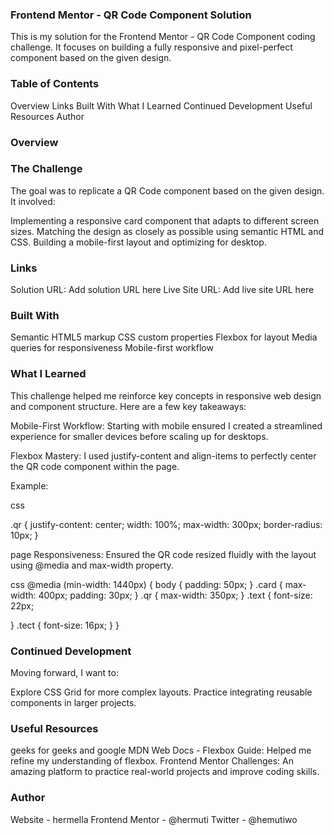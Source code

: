 ### Frontend Mentor - QR Code Component Solution

This is my solution for the Frontend Mentor - QR Code Component coding challenge. It focuses on building a fully responsive and pixel-perfect component based on the given design.

### Table of Contents

Overview
Links
Built With
What I Learned
Continued Development
Useful Resources
Author

### Overview

### The Challenge

The goal was to replicate a QR Code component based on the given design. It involved:

Implementing a responsive card component that adapts to different screen sizes.
Matching the design as closely as possible using semantic HTML and CSS.
Building a mobile-first layout and optimizing for desktop.

### Links

Solution URL: Add solution URL here
Live Site URL: Add live site URL here

### Built With

Semantic HTML5 markup
CSS custom properties
Flexbox for layout
Media queries for responsiveness
Mobile-first workflow

### What I Learned

This challenge helped me reinforce key concepts in responsive web design and component structure. Here are a few key takeaways:

Mobile-First Workflow: Starting with mobile ensured I created a streamlined experience for smaller devices before scaling up for desktops.

Flexbox Mastery: I used justify-content and align-items to perfectly center the QR code component within the page.

Example:

css

.qr {
justify-content: center;
width: 100%;
max-width: 300px;
border-radius: 10px;
}

page Responsiveness: Ensured the QR code resized fluidly with the layout using @media and max-width property.

css
@media (min-width: 1440px) {
body {
padding: 50px;
}
.card {
max-width: 400px;
padding: 30px;
}
.qr {
max-width: 350px;
}
.text {
font-size: 22px;

}
.tect {
font-size: 16px;
}
}

### Continued Development

Moving forward, I want to:

Explore CSS Grid for more complex layouts.
Practice integrating reusable components in larger projects.

### Useful Resources

geeks for geeks and google
MDN Web Docs - Flexbox Guide: Helped me refine my understanding of flexbox.
Frontend Mentor Challenges: An amazing platform to practice real-world projects and improve coding skills.

### Author

Website - hermella
Frontend Mentor - @hermuti
Twitter - @hemutiwo
